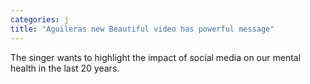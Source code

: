 ```yaml
---
categories: j
title: "Aguileras new Beautiful video has powerful message"
---
```

The singer wants to highlight the impact of social media on our mental health in the last 20 years.